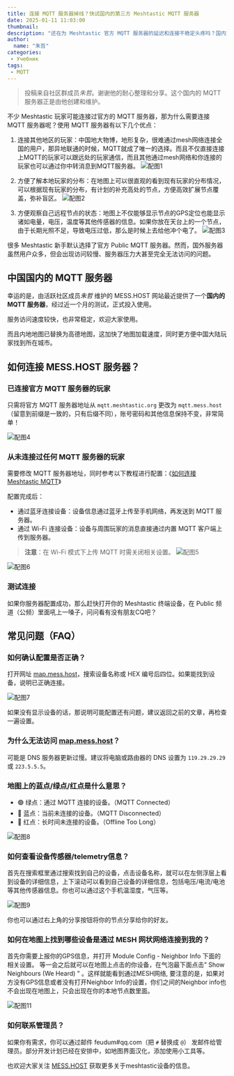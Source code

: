 ```yaml
---
title: 连接 MQTT 服务器掉线？快试国内的第三方 Meshtastic MQTT 服务器
date: 2025-01-11 11:03:00
thumbnail: 
description: "还在为 Meshtastic 官方 MQTT 服务器的延迟和连接不稳定头疼吗？国内第三方服务器 MESS.HOST 正式上线，专为中国玩家优化，速度快、稳定性高，还支持高德地图，让设备管理更方便！"
author:
  name: "朱哲"
categories:
 - Учебник
tags:
 - MQTT
---
```


> 投稿来自社区群成员*朱哲*。谢谢他的耐心整理和分享。这个国内的 MQTT 服务器正是由他创建和维护。

不少 Meshtastic 玩家可能连接过官方的 MQTT 服务器，那为什么需要连接 MQTT 服务器呢？使用 MQTT 服务器有以下几个优点：

1. 连接其他地区的玩家：中国地大物博，地形复杂，很难通过mesh网络连接全国的用户，那异地联通的时候，MQTT就成了唯一的选择。而且不仅直接连接上MQTT的玩家可以跟远处的玩家通信，而且其他通过mesh网络和你连接的玩家也可以通过你中转消息到MQTT服务器。
  ![配图1](./how-to-connect-to-messhost-third-party-china-mqtt-server/1.webp)

1. 方便了解本地玩家的分布：在地图上可以很直观的看到现有玩家的分布情况，可以根据现有玩家的分布，有计划的补充高处的节点，方便高效扩展节点覆盖，弥补盲区。
  ![配图2](./how-to-connect-to-messhost-third-party-china-mqtt-server/2.webp)

1. 方便观察自己远程节点的状态：地图上不仅能够显示节点的GPS定位也能显示诸如电量，电压，温度等其他传感器的信息。如果你放在天台上的一个节点，由于长期光照不足，导致电压过低，那么是时候上去给他冲个电了。
  ![配图3](./how-to-connect-to-messhost-third-party-china-mqtt-server/3.webp)

很多 Meshtastic 新手默认选择了官方 Public MQTT 服务器。然而，国外服务器虽然用户众多，但会出现访问较慢、服务器压力大甚至完全无法访问的问题。

## 中国国内的 MQTT 服务器

幸运的是，由活跃社区成员*朱哲* 维护的 MESS.HOST 网站最近提供了一个**国内的 MQTT 服务器**，经过近一个月的测试，正式投入使用。

服务访问速度较快，也非常稳定，欢迎大家使用。

而且内地地图已替换为高德地图，这加快了地图加载速度，同时更方便中国大陆玩家找到所在城市。

## 如何连接 MESS.HOST 服务器？

### 已连接官方 MQTT 服务器的玩家

只需将官方 MQTT 服务器地址从 `mqtt.meshtastic.org` 更改为 `mqtt.mess.host`（留意到前缀是一致的，只有后缀不同），账号密码和其他信息保持不变，非常简单！

![配图4](./how-to-connect-to-messhost-third-party-china-mqtt-server/4.webp)

### 从未连接过任何 MQTT 服务器的玩家

需要修改 MQTT 服务器地址，同时参考以下教程进行配置：《[如何连接 Meshtastic MQTT](/how-to-connect-meshtastic-mqtt/)》

配置完成后：
- 通过蓝牙连接设备：设备信息通过蓝牙上传至手机网络，再发送到 MQTT 服务器。
- 通过 Wi-Fi 连接设备：设备与周围玩家的消息直接通过内置 MQTT 客户端上传到服务器。

> **注意**：在 Wi-Fi 模式下上传 MQTT 时需关闭相关设置。
> ![配图5](./how-to-connect-to-messhost-third-party-china-mqtt-server/5.webp)

![配图6](./how-to-connect-to-messhost-third-party-china-mqtt-server/6.webp)

### 测试连接

如果你服务器配置成功，那么赶快打开你的 Meshtastic 终端设备，在 Public 频道（公频）里面吼上一嗓子，问问看有没有朋友CQ吧？

## 常见问题（FAQ）

### 如何确认配置是否正确？
打开网址 [map.mess.host](https://map.mess.host)，搜索设备名称或 HEX 编号后四位。如果能找到设备，说明已正确连接。

![配图7](./how-to-connect-to-messhost-third-party-china-mqtt-server/7.webp)

如果没有显示设备的话，那说明可能配置还有问题，建议返回之前的文章，再检查一遍设置。

### 为什么无法访问 [map.mess.host](https://map.mess.host)？

可能是 DNS 服务器更新过慢。建议将电脑或路由器的 DNS 设置为 `119.29.29.29` 或 `223.5.5.5`。

### 地图上的蓝点/绿点/红点是什么意思？

- 🟢 绿点：通过 MQTT 连接的设备。（MQTT Connected）
- 🔵 蓝点：当前未连接的设备。（MQTT Disconnected）
- 🔴 红点：长时间未连接的设备。（Offline Too Long）

![配图8](./how-to-connect-to-messhost-third-party-china-mqtt-server/8.webp)

### 如何查看设备传感器/telemetry信息？

首先在搜索框里通过搜索找到自己的设备，点击设备名称，就可以在左侧浮层上看到设备的详细信息，上下滚动可以看到自己设备的详细信息，包括电压/电流/电池等其他传感器信息。你也可以通过这个手机温湿度，气压等。

![配图9](./how-to-connect-to-messhost-third-party-china-mqtt-server/9.webp)

你也可以通过右上角的分享按钮将你的节点分享给你的好友。

### 如何在地图上找到哪些设备是通过 MESH 网状网络连接到我的？

首先你需要上报你的GPS信息，并打开 Module Config - Neighbor Info 下面的相关设置。 等一会之后就可以在地图上点击的你设备，在气泡最下面点击” Show Neighbours (We Heard) ” 。这样就能看到通过MESH网络, 要注意的是，如果对方没有GPS信息或者没有打开Neighbor Info的设置，你们之间的Neighbor info也不会出现在地图上，只会出现在你的本地节点数里面。

![配图11](./how-to-connect-to-messhost-third-party-china-mqtt-server/11.webp)

### 如何联系管理员？

如果你有需求，你可以通过邮件 feudum#qq.com（把 `#` 替换成 `@`） 发邮件给管理员。部分开发计划已经在安排中，如地图界面汉化，添加使用小工具等。

也欢迎大家关注 [MESS.HOST](https://www.mess.host) 获取更多关于meshtastic设备的信息。
